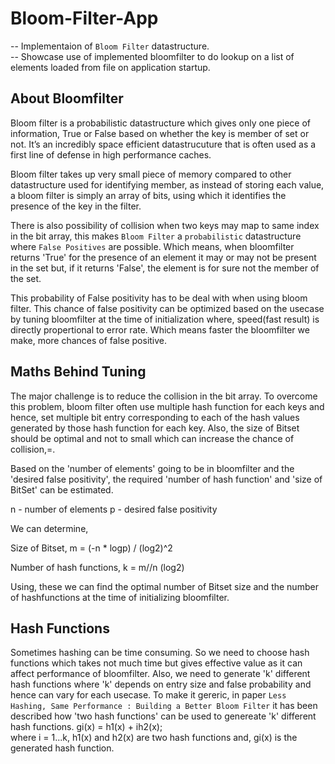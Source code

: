 # Bloom-Filter-App
-- Implementaion of `Bloom Filter` datastructure.  
-- Showcase use of implemented bloomfilter to do lookup on a list of elements loaded from file on application startup.

## About Bloomfilter
Bloom filter is a probabilistic datastructure which gives only one piece of information, True or False based on whether the key is member of set or not. It’s an incredibly space efficient datastrucuture that is often used as a first line of defense in high performance caches. 

Bloom filter takes up very small piece of memory compared to other datastructure used for identifying member, as instead of storing each value, a bloom filter is simply an array of bits, using which it identifies the presence of the key in the filter.

There is also possibility of collision when two keys may map to same index in the bit array, this makes `Bloom Filter` a `probabilistic` datastructure where `False Positives` are possible. Which means, when bloomfilter returns 'True' for the presence of an element it may or may not be present in the set but, if it returns 'False', the element is for sure not the member of the set.

This probability of False positivity has to be deal with when using bloom filter. This chance of false positivity can be optimized based on the usecase by tuning bloomfilter at the time of initialization where, speed(fast result) is directly propertional to error rate. Which means faster the bloomfilter we make, more chances of false positive.

## Maths Behind Tuning

The major challenge is to reduce the collision in the bit array. To overcome this problem, bloom filter often use multiple hash function for each keys and hence, set multiple bit entry corresponding to each of the hash values generated by those hash function for each key.
Also, the size of Bitset should be optimal and not to small which can increase the chance of collision,=.

Based on the 'number of elements' going to be in bloomfilter and the 'desired false positivity', the required 'number of hash function' and 'size of BitSet' can be estimated.

n - number of elements
p - desired false positivity

We can determine,

Size of Bitset, m = (-n * logp) / (log2)^2

Number of hash functions, k = m//n (log2)

Using, these we can find the optimal number of Bitset size and the number of hashfunctions at the time of initializing bloomfilter.

## Hash Functions

Sometimes hashing can be time consuming. So we need to choose hash functions which takes not much time but gives effective value as it can affect performance of bloomfilter. Also, we need to generate 'k' different hash functions where 'k' depends on entry size and false probability and hence can vary for each usecase.
To make it gereric, in paper `Less Hashing, Same Performance : Building a Better Bloom Filter` it has been described how 'two hash functions' can be used to genereate 'k' different hash functions.
        gi(x) = h1(x) + ih2(x);                 
            where i = 1...k,
                  h1(x) and h2(x) are two hash functions and,
                  gi(x) is the generated hash function.
                  
 

